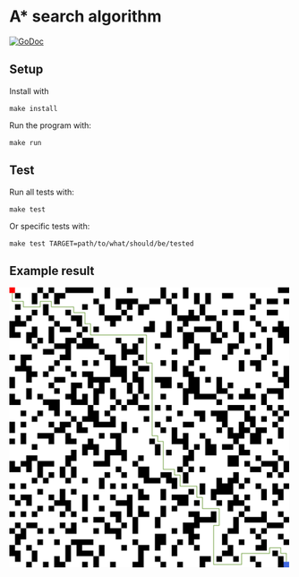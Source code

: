 # A\* search algorithm

[![GoDoc](https://godoc.org/github.com/Jxtopher/a_star?status.svg)](https://godoc.org/github.com/Jxtopher/a_star/)


## Setup

Install with

```
make install
```

Run the program with:

```
make run
```

## Test

Run all tests with:

```
make test
```

Or specific tests with:

```
make test TARGET=path/to/what/should/be/tested
```

## Example result

<img src="./results/results01.png"  width="500" height="500" />
